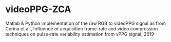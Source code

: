 # videoPPG-ZCA
Matlab &amp; Python implementation of the raw RGB to videoPPG signal as from Cerina et al., Influence of acquisition frame-rate and video compression techniques on pulse-rate variability estimation from vPPG signal, 2019 
